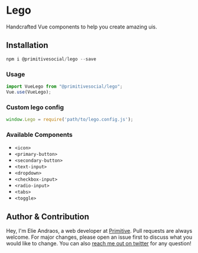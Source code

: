 # Lego
Handcrafted Vue components to help you create amazing uis.

## Installation
```javascript
npm i @primitivesocial/lego --save
```
### Usage
```javascript
import VueLego from "@primitivesocial/lego";
Vue.use(VueLego);
```

### Custom lego config
```javascript
window.Lego = require('path/to/lego.config.js');
```

### Available Components
- `<icon>`
- `<primary-button>`
- `<secondary-button>`
- `<text-input>`
- `<dropdown>`
- `<checkbox-input>`
- `<radio-input>`
- `<tabs>`
- `<toggle>`

## Author & Contribution
Hey, I'm Elie Andraos, a web developer at [Primitive](https://twitter.com/lead_primitive).
Pull requests are always welcome. For major changes, please open an issue first to discuss what you would like to change.
You can also [reach me out on twitter](https://twitter.com/andzilla31) for any question!